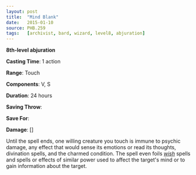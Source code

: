 ```yaml
---
layout: post
title:  "Mind Blank"
date:   2015-01-10
source: PHB.259
tags:   [archivist, bard, wizard, level8, abjuration]
---
```


**8th-level abjuration**

**Casting Time**: 1 action

**Range**: Touch

**Components**: V, S

**Duration**: 24 hours

**Saving Throw**:

**Save For**:

**Damage**: []

Until the spell ends, one willing creature you touch is immune to psychic damage, any effect that would sense its emotions or read its thoughts, divination spells, and the charmed condition. The spell even foils _[wish](../wish/ "wish (lvl 9)")_ spells and spells or effects of similar power used to affect the target's mind or to gain information about the target.
